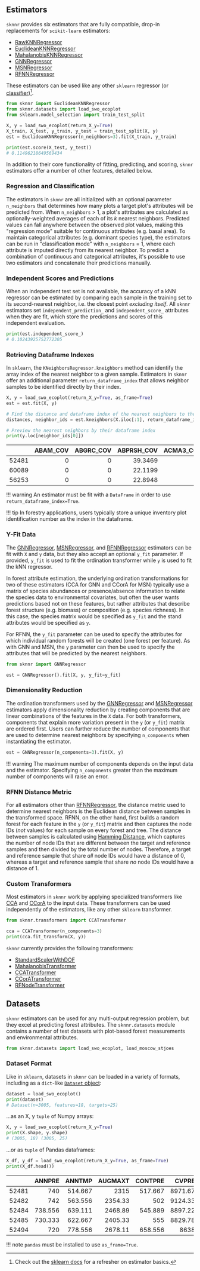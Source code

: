 ## Estimators

`sknnr` provides six estimators that are fully compatible, drop-in replacements for `scikit-learn` estimators:

- [RawKNNRegressor](api/estimators/raw.md)
- [EuclideanKNNRegressor](api/estimators/euclidean.md)
- [MahalanobisKNNRegressor](api/estimators/mahalanobis.md)
- [GNNRegressor](api/estimators/gnn.md)
- [MSNRegressor](api/estimators/msn.md)
- [RFNNRegressor](api/estimators/rfnn.md)

These estimators can be used like any other `sklearn` regressor (or [classifier](#regression-and-classification))[^sklearn-docs].

[^sklearn-docs]: Check out the [sklearn docs](https://scikit-learn.org/stable/getting_started.html#fitting-and-predicting-estimator-basics) for a refresher on estimator basics.

```python
from sknnr import EuclideanKNNRegressor
from sknnr.datasets import load_swo_ecoplot
from sklearn.model_selection import train_test_split

X, y = load_swo_ecoplot(return_X_y=True)
X_train, X_test, y_train, y_test = train_test_split(X, y)
est = EuclideanKNNRegressor(n_neighbors=3).fit(X_train, y_train)

print(est.score(X_test, y_test))
# 0.11496218649569434
```

In addition to their core functionality of fitting, predicting, and scoring, `sknnr` estimators offer a number of other features, detailed below.

### Regression and Classification

The estimators in `sknnr` are all initialized with an optional parameter `n_neighbors` that determines how many plots a target plot's attributes will be predicted from. When `n_neighbors` > 1, a plot's attributes are calculated as optionally-weighted averages of each of its _k_ nearest neighbors. Predicted values can fall anywhere between the observed plot values, making this "regression mode" suitable for continuous attributes (e.g. basal area). To maintain categorical attributes (e.g. dominant species type), the estimators can be run in "classification mode" with `n_neighbors` = 1, where each attribute is imputed directly from its nearest neighbor. To predict a combination of continuous and categorical attributes, it's possible to use two estimators and concatenate their predictions manually. 

### Independent Scores and Predictions

When an independent test set is not available, the accuracy of a kNN regressor can be estimated by comparing each sample in the training set to its second-nearest neighbor, i.e. the closest point *excluding itself*. All `sknnr` estimators set `independent_prediction_` and `independent_score_` attributes when they are fit, which store the predictions and scores of this independent evaluation.

```python
print(est.independent_score_)
# 0.10243925752772305
```

### Retrieving Dataframe Indexes

In `sklearn`, the `KNeighborsRegressor.kneighbors` method can identify the array index of the nearest neighbor to a given sample. Estimators in `sknnr` offer an additional parameter `return_dataframe_index` that allows neighbor samples to be identified directly by their index.

```python
X, y = load_swo_ecoplot(return_X_y=True, as_frame=True)
est = est.fit(X, y)

# Find the distance and dataframe index of the nearest neighbors to the first plot
distances, neighbor_ids = est.kneighbors(X.iloc[:1], return_dataframe_index=True)

# Preview the nearest neighbors by their dataframe index
print(y.loc[neighbor_ids[0]])
```

|       |   ABAM_COV |   ABGRC_COV |   ABPRSH_COV |   ACMA3_COV |   ALRH2_COV |
|------:|-----------:|------------:|-------------:|------------:|------------:|
| 52481 |          0 |           0 |      39.3469 |           0 |           0 |
| 60089 |          0 |           0 |      22.1199 |           0 |           0 |
| 56253 |          0 |           0 |      22.8948 |           0 |           0 |

!!! warning
An estimator must be fit with a `DataFrame` in order to use `return_dataframe_index=True`.

!!! tip
In forestry applications, users typically store a unique inventory plot identification number as the index in the dataframe.

### Y-Fit Data

The [GNNRegressor](api/estimators/gnn.md), [MSNRegressor](api/estimators/msn.md), and [RFNNRegressor](api/estimators/rfnn.md) estimators can be fit with `X` and `y` data, but they also accept an optional `y_fit` parameter. If provided, `y_fit` is used to fit the ordination transformer while `y` is used to fit the kNN regressor.

In forest attribute estimation, the underlying ordination transformations for two of these estimators (CCA for GNN and CCorA for MSN) typically use a matrix of species abundances or presence/absence information to relate the species data to environmental covariates, but often the user wants predictions based not on these features, but rather attributes that describe forest structure (e.g. biomass) or composition (e.g. species richness). In this case, the species matrix would be specified as `y_fit` and the stand attributes would be specified as `y`.

For RFNN, the `y_fit` parameter can be used to specify the attributes for which individual random forests will be created (one forest per feature). As with GNN and MSN, the `y` parameter can then be used to specify the attributes that will be predicted by the nearest neighbors.

```python
from sknnr import GNNRegressor

est = GNNRegressor().fit(X, y, y_fit=y_fit)
```

### Dimensionality Reduction

The ordination transformers used by the [GNNRegressor](api/estimators/gnn.md) and [MSNRegressor](api/estimators/msn.md) estimators apply dimensionality reduction by creating components that are linear combinations of the features in the `X` data. For both transformers, components that explain more variation present in the `y` (or `y_fit`) matrix are ordered first. Users can further reduce the number of components that are used to determine nearest neighbors by specifying `n_components` when instantiating the estimator.

```python
est = GNNRegressor(n_components=3).fit(X, y)
```

!!! warning
The maximum number of components depends on the input data and the estimator. Specifying `n_components` greater than the maximum number of components will raise an error.

### RFNN Distance Metric

For all estimators other than [RFNNRegressor](api/estimators/rfnn.md), the distance metric used to determine nearest neighbors is the Euclidean distance between samples in the transformed space. RFNN, on the other hand, first builds a random forest for each feature in the `y` (or `y_fit`) matrix and then captures the node IDs (_not_ values) for each sample on every forest and tree. The distance between samples is calculated using [Hamming Distance](https://en.wikipedia.org/wiki/Hamming_distance), which captures the number of node IDs that are different between the target and reference samples and then divided by the total number of nodes. Therefore, a target and reference sample that share _all_ node IDs would have a distance of 0, whereas a target and reference sample that share _no_ node IDs would have a distance of 1.

### Custom Transformers

Most estimators in `sknnr` work by applying specialized transformers like [CCA](api/transformers/cca.md) and [CCorA](api/transformers/ccora.md) to the input data. These transformers can be used independently of the estimators, like any other `sklearn` transformer.

```python
from sknnr.transformers import CCATransformer

cca = CCATransformer(n_components=3)
print(cca.fit_transform(X, y))
```

`sknnr` currently provides the following transformers:

- [StandardScalerWithDOF](api/transformers/standardscalerwithdof.md)
- [MahalanobisTransformer](api/transformers/mahalanobis.md)
- [CCATransformer](api/transformers/cca.md)
- [CCorATransformer](api/transformers/ccora.md)
- [RFNodeTransformer](api/transformers/rfnode.md)

## Datasets

`sknnr` estimators can be used for any multi-output regression problem, but they excel at predicting forest attributes. The `sknnr.datasets` module contains a number of test datasets with plot-based forest measurements and environmental attributes.

```python
from sknnr.datasets import load_swo_ecoplot, load_moscow_stjoes
```

### Dataset Format

Like in `sklearn`, datasets in `sknnr` can be loaded in a variety of formats, including as a `dict`-like [`Dataset` object](api/datasets/dataset.md):

```python
dataset = load_swo_ecoplot()
print(dataset)
# Dataset(n=3005, features=18, targets=25)
```

...as an X, y `tuple` of Numpy arrays:

```python
X, y = load_swo_ecoplot(return_X_y=True)
print(X.shape, y.shape)
# (3005, 18) (3005, 25)
```

...or as `tuple` of Pandas dataframes:

```python
X_df, y_df = load_swo_ecoplot(return_X_y=True, as_frame=True)
print(X_df.head())
```

|       |   ANNPRE |   ANNTMP |   AUGMAXT |   CONTPRE |   CVPRE |   DECMINT |   DIFTMP |   SMRTMP |   SMRTP |   ASPTR |     DEM |     PRR |   SLPPCT |   TPI450 |     TC1 |      TC2 |      TC3 |     NBR |
|------:|---------:|---------:|----------:|----------:|--------:|----------:|---------:|---------:|--------:|--------:|--------:|--------:|---------:|---------:|--------:|---------:|---------:|--------:|
| 52481 |  740     |  514.667 |   2315    |   517.667 | 8971.67 |  -583.111 |  2899.11 |  1136.11 | 212.222 | 197.667 | 1870.11 | 13196.7 |  48.3333 |  33.7778 | 218.778 |  68.5556 | -86.2222 | 343.556 |
| 52482 |  742     |  563.556 |   2354.33 |   502     | 9124.33 |  -543.556 |  2898.89 |  1179.44 | 221.111 | 190.222 | 1713.11 | 16355.8 |   5.4444 |   6.4444 | 210.222 |  60.3333 | -96.6667 | 261.667 |
| 52484 |  738.556 |  639.111 |   2468.89 |   545.889 | 8897.22 |  -479.111 |  2949    |  1266.22 | 236     | 194.556 | 1612.11 | 15132.6 |  15.5556 |  -1.2222 | 157     | 110.222  | -17.4444 | 721     |
| 52485 |  730.333 |  622.667 |   2405.33 |   555     | 8829.78 |  -481.222 |  2887.56 |  1244.22 | 234     | 196.444 | 1682.33 | 15146.7 |  19.8889 | -16.8889 | 152.556 |  86.1111 | -31.6667 | 597.111 |
| 52494 |  720     |  778.556 |   2678.11 |   658.556 | 8638    |  -386.667 |  3065.78 |  1396    | 262     | 191.778 | 1345.67 | 16672.1 |   2      |   0.4444 | 214.667 |  58.5556 | -88.1111 | 294.222 |

!!! note
`pandas` must be installed to use `as_frame=True`.
